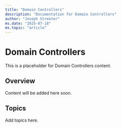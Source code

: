 ```yaml
---
title: "Domain Controllers"
description: "Documentation for Domain Controllers"
author: "Joseph Streeter"
ms.date: "2025-07-18"
ms.topic: "article"
---
```


# Domain Controllers

This is a placeholder for Domain Controllers content.

## Overview

Content will be added here soon.

## Topics

Add topics here.
